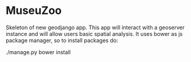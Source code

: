 # MuseuZoo
Skeleton of new geodjango app. This app will interact with a geoserver instance and will allow users basic spatial analysis.
It uses bower as js package manager, so to install packages do:

./manage.py bower install

